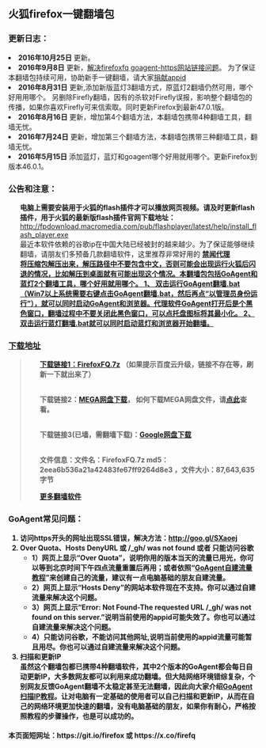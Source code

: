 <div class="markdown-body">
      <h2>火狐firefox一键翻墙包</h2>
<h3>更新日志：</h3>
<li><strong>2016年10月25日</strong> 更新。</li>
<li><strong>2016年9月8日</strong> 更新，<a href="https://github.com/bannedbook/fanqiang/issues/12" target="_blank">解决firefoxfq goagent-https网站链接问题</a>。  为了保证本翻墙包持续可用，协助新手一键翻墙，请大家<a href="https://github.com/kgfw/fg/wiki/DonateAppid">捐献appid<a/></li>
<li><strong>2016年8月31日</strong> 更新,添加新版蓝灯3翻墙方式，原蓝灯2翻墙仍然可用，哪个好用用哪个。 另删除Firefly翻墙，因有的杀软对Firefly误报，影响整个翻墙包的传播，如果你喜欢Firefly可来信索取。同时更新Firefox到最新47.0.1版。</li>
<li><strong>2016年8月16日</strong> 更新，增加第4个翻墙方法，本翻墙包携带4种翻墙工具，翻墙无忧。</li>
<li><strong>2016年7月24日</strong> 更新，增加第三个翻墙方法，本翻墙包携带三种翻墙工具，翻墙无忧。</li>
<li><strong>2016年5月15日</strong> 添加蓝灯，蓝灯和goagent哪个好用就用哪个。更新Firefox到版本46.0.1。</li>

<h3>公告和注意：</h3>

<ul class="task-list">

<li><strong>电脑上需要安装用于火狐的flash插件才可以播放网页视频。请及时更新flash插件，用于火狐的最新版flash插件官网下载地址：</strong> <a href="http://fpdownload.macromedia.com/pub/flashplayer/latest/help/install_flash_player.exe">http://fpdownload.macromedia.com/pub/flashplayer/latest/help/install_flash_player.exe</a></li>

<li>最近本软件依赖的谷歌ip在中国大陆已经被封的越来越少。为了保证能够继续翻墙，请朋友们多预备几款翻墙软件，这里推荐非常好用的  <strong><a href="https://github.com/bannedbook/fanqiang/wiki"><strong>禁闻代理</strong>
</li>
<li>将压缩包解压出来，解压路径中不要包含中文，否则可能会出现运行火狐后闪退的情况，比如解压到桌面就有可能出现这个情况。本翻墙包包括GoAgent和蓝灯2个翻墙工具，哪个好用就用哪个。
1、 双击运行GoAgent翻墙.bat（Win7以上系统需要右键点击GoAgent翻墙.bat，然后再点“以管理员身份运行”），就可以同时启动GoAgent和浏览器。代理软件GoAgent打开后是个黑色窗口，翻墙过程中不要关闭此黑色窗口，可以点托盘图标将其最小化。
2、 双击运行蓝灯翻墙.bat就可以同时启动蓝灯和浏览器开始翻墙。
</li>
</ul>

<h3>下载地址</h3>

<blockquote>
<ul class="task-list">
<li>

<b>下载链接1</b>：<a href="http://pan.baidu.com/s/1bp1Gu2j" target="_blank">FirefoxFQ.7z</a> （如果提示百度云升级，链接不存在等，刷新一下就出来了）<br><br>

<b>下载链接2</b>：<a href="https://mega.nz/#!TwNBjSgZ!dCB3SG9foy7Mz2NwOYBxaQh05NfurMquf1by82KiIuQ" target="_blank">MEGA网盘下载</a>， 如何下载MEGA网盘文件，请<strong><a target="_blank" href="https://raw.githubusercontent.com/kgfw/fg/master/wstp/mega.jpg">点此</a></strong>查看。<br><br>

<b>下载链接3</b>(已墙，需翻墙下载)：<a href="https://drive.google.com/file/d/0B9KkeZvZHMRva3liNHhpN016Y0E/view?usp=sharing" target="_blank">Google网盘下载</a><br><br>



<b>文件信息：</b>文件名：FirefoxFQ.7z md5：2eea6b536a21a42483fe67ff9264d8e3 ，文件大小：87,643,635 字节
</li>
<li>
 <a href="https://github.com/bannedbook/fanqiang/wiki" target="_blank">更多翻墙软件</a>
</li>

</ul>
</blockquote>

<h3>GoAgent常见问题：</h3>
<ol class="task-list">
	<li>访问https开头的网址出现SSL错误，解决方法：<a href="http://goo.gl/SXaoej">http://goo.gl/SXaoej</a>
</li>
<li>
<strong>Over Quota、Hosts DenyURL 或 /_gh/ was not found 或者 只能访问谷歌</strong>

<ul>
<li>1）网页上显示“Over Quota”，说明你用的版本当天的流量已用光，你可以等到北京时间下午四点流量重置后再用；或者依照“<a href="https://github.com/bannedbook/fanqiang/wiki/GoAgent-v3.2.3---%E8%87%AA%E5%BB%BA%E7%BF%BB%E5%A2%99%E6%9C%8D%E5%8A%A1%E5%99%A8">GoAgent自建流量教程</a>”来创建自己的流量，建议有一点电脑基础的朋友自建流量。</li>
<li>2）网页上显示“Hosts Deny”的网站本软件现在不支持。你可以通过自建流量来解决这个问题。
</li>
<li>3）网页上显示“Error: Not Found-The requested URL /_gh/ was not found on this server.”说明当前使用的appid可能失效了。你也可以通过自建流量来解决这个问题。
</li>
<li>4）只能访问谷歌，不能访问其他网址,说明当前使用的appid流量可能暂且用尽。你也可以通过自建流量来解决这个问题。
</li>
</ul>
</li>

<li>
<B>扫描和更新IP</B><BR>
虽然这个翻墙包都已携带4种翻墙软件，其中2个版本的GoAgent都会每日自动更新IP，大多数网友都可以利用来成功翻墙。但大陆网络环境错综复杂，个别网友反馈GoAgent翻墙不太稳定甚至无法翻墙，因此向大家介绍<a href="https://github.com/bannedbook/fanqiang/wiki/GoAgent%E6%89%AB%E6%8F%8Fip%E6%95%99%E7%A8%8B" target="_blank">GoAgent扫描IP教程</a>。让对电脑有一定基础的使用者可以自己扫描和更新IP，从而在自己的网络环境更加快速的翻墙，没有电脑基础的朋友，如果你有耐心，严格按照教程的步骤操作，也是可以成功的。
</li>

</ol>

<h4>本页面短网址：https://git.io/firefox    或   https://x.co/firefq</h4>
    </div>